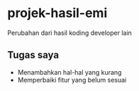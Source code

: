 # projek-hasil-emi
Perubahan dari hasil koding developer lain
## Tugas saya
- Menambahkan hal-hal yang kurang
- Memperbaiki fitur yang belum sesuai
